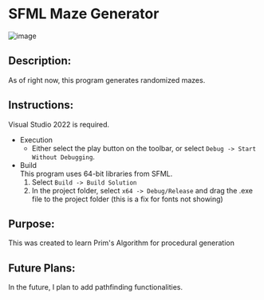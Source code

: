 # SFML Maze Generator
![image](https://github.com/user-attachments/assets/f2272ed8-b2d2-413b-a842-6295c5f604f2)

## Description:
As of right now, this program generates randomized mazes. 

## Instructions:
Visual Studio 2022 is required.
* Execution
  - Either select the play button on the toolbar, or select `Debug -> Start Without Debugging`.
* Build
  <br /> This program uses 64-bit libraries from SFML.
    1. Select `Build -> Build Solution`
    2. In the project folder, select `x64 -> Debug/Release` and drag the .exe file to the project folder (this is a fix for fonts not showing)

## Purpose:
This was created to learn Prim's Algorithm for procedural generation

## Future Plans:
In the future, I plan to add pathfinding functionalities.
